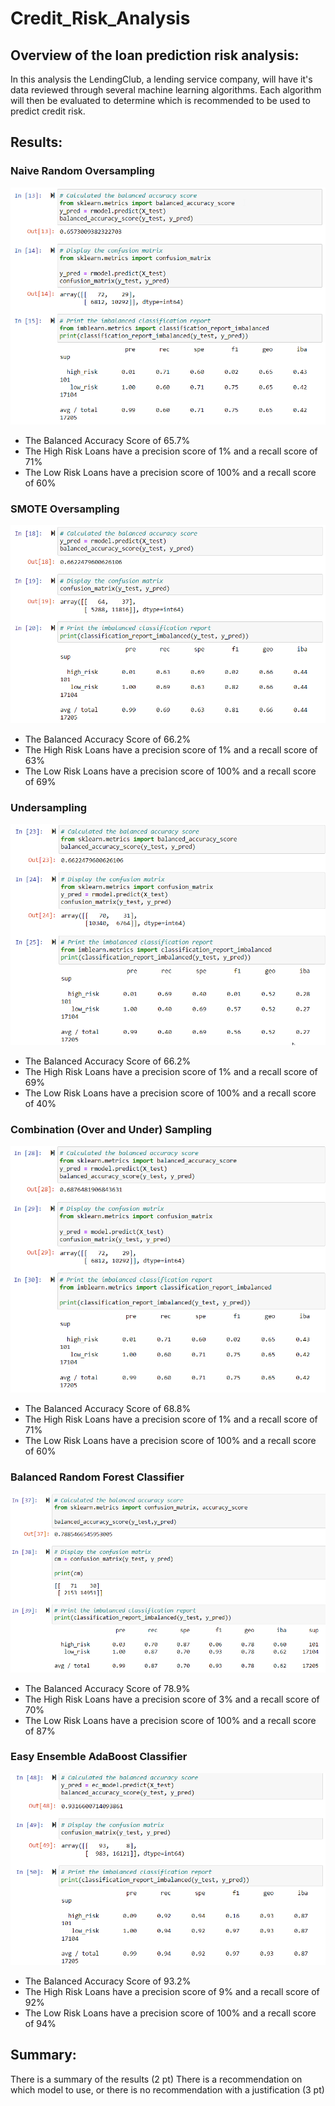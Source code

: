 # Credit_Risk_Analysis

## Overview of the loan prediction risk analysis:

In this analysis the LendingClub, a lending service company, will have it's data reviewed through several machine learning algorithms. Each algorithm will then be evaluated to determine which is recommended to be used to predict credit risk. 

## Results:

### Naive Random Oversampling
![This is an image](https://github.com/SubF/Credit_Risk_Analysis/blob/main/Images/Naive%20Random%20Oversampling.png)

- The Balanced Accuracy Score of 65.7%
- The High Risk Loans have a precision score of 1% and a recall score of 71%
- The Low Risk Loans have a precision score of 100% and a recall score of 60%

### SMOTE Oversampling
![This is an image](https://github.com/SubF/Credit_Risk_Analysis/blob/main/Images/SMOTE%20Oversampling.png)

- The Balanced Accuracy Score of 66.2%
- The High Risk Loans have a precision score of 1% and a recall score of 63%
- The Low Risk Loans have a precision score of 100% and a recall score of 69%

### Undersampling
![This is an image](https://github.com/SubF/Credit_Risk_Analysis/blob/main/Images/Undersampling.png)

- The Balanced Accuracy Score of 66.2%
- The High Risk Loans have a precision score of 1% and a recall score of 69%
- The Low Risk Loans have a precision score of 100% and a recall score of 40%

### Combination (Over and Under) Sampling
![This is an image](https://github.com/SubF/Credit_Risk_Analysis/blob/main/Images/Combination%20(Over%20and%20Under)%20Sampling.png)

- The Balanced Accuracy Score of 68.8%
- The High Risk Loans have a precision score of 1% and a recall score of 71%
- The Low Risk Loans have a precision score of 100% and a recall score of 60%

### Balanced Random Forest Classifier
![This is an image](https://github.com/SubF/Credit_Risk_Analysis/blob/main/Images/Balanced%20Random%20Forest%20Classifier.png)

- The Balanced Accuracy Score of 78.9%
- The High Risk Loans have a precision score of 3% and a recall score of 70%
- The Low Risk Loans have a precision score of 100% and a recall score of 87%

### Easy Ensemble AdaBoost Classifier
![This is an image](https://github.com/SubF/Credit_Risk_Analysis/blob/main/Images/Easy%20Ensemble%20AdaBoost%20Classifier.png)

- The Balanced Accuracy Score of 93.2%
- The High Risk Loans have a precision score of 9% and a recall score of 92%
- The Low Risk Loans have a precision score of 100% and a recall score of 94%

## Summary:

There is a summary of the results (2 pt)
There is a recommendation on which model to use, or there is no recommendation with a justification (3 pt)
